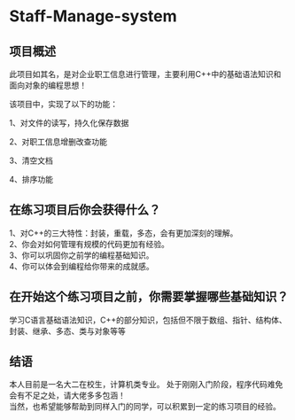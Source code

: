 # Staff-Manage-system
## 项目概述
   此项目如其名，是对企业职工信息进行管理，主要利用C++中的基础语法知识和面向对象的编程思想！

  
   该项目中，实现了以下的功能：
   
 1、对文件的读写，持久化保存数据 
 
 2、对职工信息增删改查功能 
 
 3、清空文档 
 
 4、排序功能

## 在练习项目后你会获得什么？
1、对C++的三大特性：封装，重载，多态，会有更加深刻的理解。  
2、你会对如何管理有规模的代码更加有经验。  
3、你可以巩固你之前学的编程基础知识。  
4、你可以体会到编程给你带来的成就感。

## 在开始这个练习项目之前，你需要掌握哪些基础知识？  
  学习C语言基础语法知识，C++的部分知识，包括但不限于数组、指针、结构体、封装、继承、多态、类与对象等等  

## 结语  
 本人目前是一名大二在校生，计算机类专业。 处于刚刚入门阶段，程序代码难免会有不足之处，请大佬多多包涵！  
 当然，也希望能够帮助到同样入门的同学，可以积累到一定的练习项目的经验。


